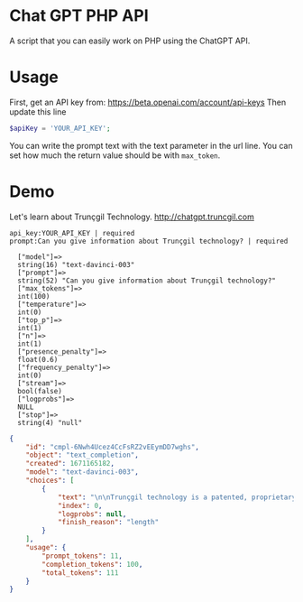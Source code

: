 # Chat GPT PHP API 
A script that you can easily work on PHP using the ChatGPT API.

# Usage
First, get an API key from:
https://beta.openai.com/account/api-keys
Then update this line
```php
$apiKey = 'YOUR_API_KEY';
```

You can write the prompt text with the text parameter in the url line.
You can set how much the return value should be with ```max_token```.

# Demo
Let's learn about Trunçgil Technology.
http://chatgpt.truncgil.com

```
api_key:YOUR_API_KEY | required
prompt:Can you give information about Trunçgil technology? | required
```

```
  ["model"]=>
  string(16) "text-davinci-003"
  ["prompt"]=>
  string(52) "Can you give information about Trunçgil technology?"
  ["max_tokens"]=>
  int(100)
  ["temperature"]=>
  int(0)
  ["top_p"]=>
  int(1)
  ["n"]=>
  int(1)
  ["presence_penalty"]=>
  float(0.6)
  ["frequency_penalty"]=>
  int(0)
  ["stream"]=>
  bool(false)
  ["logprobs"]=>
  NULL
  ["stop"]=>
  string(4) "null"
```
```json
{
    "id": "cmpl-6Nwh4Ucez4CcFsRZ2vEEymDD7wghs",
    "object": "text_completion",
    "created": 1671165182,
    "model": "text-davinci-003",
    "choices": [
        {
            "text": "\n\nTrunçgil technology is a patented, proprietary technology developed by Trunçgil Technologies, Inc. It is a system of advanced algorithms and software that enables the analysis of large amounts of data in real-time. The technology is used to identify patterns and trends in data, allowing for more accurate predictions and decisions. It can be used in a variety of industries, including finance, healthcare, retail, and manufacturing. Trunçgil technology is designed to help organizations make better decisions faster",
            "index": 0,
            "logprobs": null,
            "finish_reason": "length"
        }
    ],
    "usage": {
        "prompt_tokens": 11,
        "completion_tokens": 100,
        "total_tokens": 111
    }
}
```
